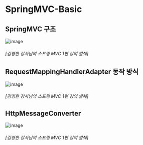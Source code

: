 # SpringMVC-Basic

## SpringMVC 구조
![image](https://github.com/Ray901104/SpringMVC-Basic/assets/83386000/b3313fca-dfaa-49af-852b-9912e1e133a8)  
###### [김영한 강사님의 스프링 MVC 1편 강의 발췌]

## RequestMappingHandlerAdapter 동작 방식
![image](https://github.com/Ray901104/SpringMVC-Basic/assets/83386000/1b729b56-a2d2-4b7a-8328-effd5bdeb957)  
###### [김영한 강사님의 스프링 MVC 1편 강의 발췌]

## HttpMessageConverter
![image](https://github.com/Ray901104/SpringMVC-Basic/assets/83386000/3da20eb0-782d-45cb-a271-ccf38e393601)  
###### [김영한 강사님의 스프링 MVC 1편 강의 발췌]
